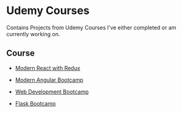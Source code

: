 # Udemy Courses
Contains Projects from Udemy Courses I've either completed or am currently working on.

## Course

- [Modern React with Redux](https://github.com/drjonesy/UdemyCourses/tree/main/React_ModernReactWithRedux)

- [Modern Angular Bootcamp](https://github.com/drjonesy/UdemyCourses/tree/main/Angular_ModernAngularBootcamp)

- [Web Development Bootcamp](https://github.com/drjonesy/UdemyCourses/tree/main/MEN_WebDevelopmentBootcamp)

- [Flask Bootcamp](https://github.com/drjonesy/UdemyCourses/tree/main/FlaskBootcamp)